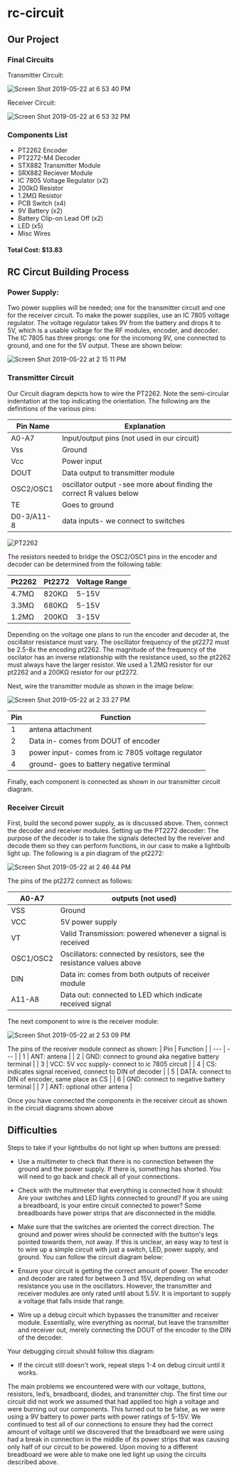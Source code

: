 # rc-circuit

## **Our Project**

### **Final Circuits**
Transmitter Circuit:

![Screen Shot 2019-05-22 at 6 53 40 PM](https://user-images.githubusercontent.com/50378721/58214256-0ec88500-7cc3-11e9-8515-5040a6dd94ee.png)

Receiver Circuit:

![Screen Shot 2019-05-22 at 6 53 32 PM](https://user-images.githubusercontent.com/50378721/58214214-f22c4d00-7cc2-11e9-843f-4ac5be84f3ff.png)

### **Components List**
- PT2262 Encoder
- PT2272-M4 Decoder
- STX882 Transmitter Module
- SRX882 Reciever Module
- IC 7805 Voltage Regulator (x2)
- 200kΩ Resistor
- 1.2MΩ Resistor
- PCB Switch (x4)
- 9V Battery (x2)
- Battery Clip-on Lead Off (x2)
- LED (x5)
- Misc Wires 
#### **Total Cost: $13.83**

## **RC Circut Building Process**
### **Power Supply:**
Two power supplies will be needed; one for the transmitter circuit and one for the receiver circuit. To make the power supplies, use an IC 7805 voltage regulator. The voltage regulator takes 9V from the battery and drops it to 5V, which is a usable voltage for the RF modules, encoder, and decoder. The IC 7805 has three prongs: one for the incomong 9V, one connected to ground, and one for the 5V output. These are shown below:

![Screen Shot 2019-05-22 at 2 15 11 PM](https://user-images.githubusercontent.com/50378721/58198315-090b7900-7c9c-11e9-8af9-347738e2aa53.png)

### **Transmitter Circuit**

Our Circuit diagram depicts how to wire the PT2262. Note the semi-circular indentation at the top indicating the orientation. The following are the definitions of the various pins: 

| Pin Name | Explanation |
| -------- | ------------ |
| A0-A7 |Input/output pins (not used in our circuit) |
| Vss | Ground |
| Vcc | Power input |
| DOUT | Data output to transmitter module |
| OSC2/OSC1 | oscillator output -see more about finding the correct R values below |
| TE | Goes to ground |
| D0-3/A11-8 | data inputs- we connect to switches |

![PT2262](https://user-images.githubusercontent.com/50378721/58198126-bdf16600-7c9b-11e9-8742-f1fea20dd023.png)

The resistors needed to bridge the OSC2/OSC1 pins in the encoder and decoder can be determined from the following table:

| Pt2262 | Pt2272 | Voltage Range |
| ----- | ----- | ---- |
| 4.7MΩ | 820KΩ | 5-15V |
| 3.3MΩ | 680KΩ | 5-15V |
| 1.2MΩ | 200KΩ | 3-15V |

Depending on the voltage one plans to run the encoder and decoder at, the oscillator resistance must vary. The oscillator frequency of the pt2272 must be 2.5-8x the encoding pt2262. The magnitude of the frequency of the oscilator has an inverse relationship with the resistance used, so the pt2262 must always have the larger resistor. We used a 1.2MΩ resistor for our pt2262 and a 200KΩ resistor for our pt2272.

Next, wire the transmitter module as shown in the image below:

![Screen Shot 2019-05-22 at 2 33 27 PM](https://user-images.githubusercontent.com/50378721/58199501-994abd80-7c9e-11e9-9a72-bfe49558a173.png)

| Pin | Function | 
| --- | --- |
| 1 | antena attachment |
|2 | Data in- comes from DOUT of encoder|
| 3 | power input- comes from ic 7805 voltage regulator|
| 4 | ground- goes to battery negative terminal |

Finally, each component is connected as shown in our transmitter circuit diagram.

### **Receiver Circuit**

First, build the second power supply, as is discussed above. Then, connect the decoder and receiver modules.
Setting up the PT2272 decoder: The purpose of the decoder is to take the signals detected by the reveiver and decode them so they can perform functions, in our case to make a lightbulb light up. The following is a pin diagram of the pt2272:

![Screen Shot 2019-05-22 at 2 46 44 PM](https://user-images.githubusercontent.com/50378721/58200276-70c3c300-7ca0-11e9-8747-6cedb8897f48.png)

The pins of the pt2272 connect as follows: 

| A0-A7 | outputs (not used) |
| --- | --- |
| VSS | Ground |
| VCC | 5V power supply|
| VT | Valid Transmission: powered whenever a signal is received |
| OSC1/OSC2 | Oscillators: connected by resistors, see the resistance values above |
| DIN | Data in: comes from both outputs of receiver module |
| A11-A8 | Data out: connected to LED which indicate received signal |

The next component to wire is the receiver module:

![Screen Shot 2019-05-22 at 2 53 09 PM](https://user-images.githubusercontent.com/50378721/58203003-1712c700-7ca7-11e9-923e-7da11abd4b3a.png)

The pins of the receiver module connect as shown:
| Pin | Function |
| --- | --- |
| 1 | ANT: antena |
| 2 | GND: connect to ground aka negative battery terminal |
| 3 | VCC: 5V vcc supply- connect to ic 7805 circuit |
| 4 | CS: indicates signal received, connect to DIN of decoder |
| 5 | DATA: connect to DIN of encoder, same place as CS |
| 6 | GND: connect to negative battery terminal |
| 7 | ANT: optional other antena |

Once you have connected the components in the receiver circuit as shown in the circuit diagrams shown above

## **Difficulties**

Steps to take if your lightbulbs do not light up when buttons are pressed:

- Use a multimeter to check that there is no connection between the ground and the power supply. If there is, something has shorted. You will need to go back and check all of your connections.

- Check with the multimeter that everything is connected how it should: Are your switches and LED lights connected to ground? If you are using a breadboard, is your entire circuit connected to power? Some breadboards have power strips that are disconnected in the middle. 

- Make sure that the switches are oriented the correct direction. The ground and power wires should be connected with the button's legs pointed towards them, not away. If this is unclear, an easy way to test is to wire up a simple circuit with just a switch, LED, power supply, and ground. You can follow the circuit diagram below:


- Ensure your circuit is getting the correct amount of power. The encoder and decoder are rated for between 3 and 15V, depending on what resistance you use in the oscillators. However, the transmitter and receiver modules are only rated until about 5.5V. It is important to supply a voltage that falls inside that range. 

- Wire up a debug circuit which bypasses the transmitter and receiver module. Essentially, wire everything as normal, but leave the transmitter and receiver out, merely connecting the DOUT of the encoder to the DIN of the decoder.

Your debugging circuit should follow this diagram:



- If the circuit still doesn't work, repeat steps 1-4 on debug circuit until it works. 


The main problems we encountered were with our voltage, buttons, resistors, led’s, breadboard, diodes, and transmitter chip. The first time our circuit did not work we assumed that had applied too high a voltage and were burning out our components. This turned out to be false, as we were using a 9V battery to power parts with power ratings of 5-15V. We continued to test all of our connections to ensure they had the correct amount of voltage until we discovered that the breadboard we were using had a break in connection in the middle of its power strips that was causing only half of our circuit to be powered. Upon moving to a different breadboard we were able to make one led light up using the circuits described above.



